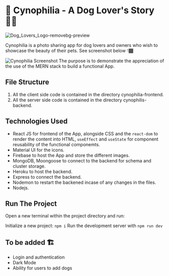 # 🐶 Cynophilia - A Dog Lover's Story 🐕‍🦺
![Dog_Lovers_Logo-removebg-preview](https://user-images.githubusercontent.com/65196859/178743364-022ffaf6-7f5a-4bb9-ae97-7ff53fc969fe.png)

Cynophilia is a photo sharing app for dog lovers and owners who wish to showcase the beauty of their pets.
See screenshot below 👇🏾

![Cynophilia Screenshot](https://user-images.githubusercontent.com/65196859/179350877-ba0a496e-7213-46ec-b9d5-bb249077c059.png)
The purpose is to demonstrate the appreciation of the use of the MERN stack to build a functional App.

## File Structure
1. All the client side code is contained in the directory cynophilia-frontend.
2. All the server side code is contained in the directory cynophilis-backend.

## Technologies Used
- React JS for frontend of the App, alongside CSS and the `react-dom` to render the content into HTML, `useEffect` and `useState` for component reusability of the functional componemts.
- Material UI for the icons.
- Firebase to host the App and store the different images.
- MongoDB, Moongoose to connect to the backend for schema and cluster storage.
- Heroku to host the backend.
- Express to connect the backend.
- Nodemon to restart the backened incase of any changes in the files.
- Nodejs.

## Run The Project
Open a new terminal within the project directory and run:

Initialize a new project: `npm i`
Run the development server with `npm run dev`

## To be added 🏗️
- Login and authentication
- Dark Mode
- Ability for users to add dogs

